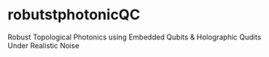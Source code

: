# robutstphotonicQC
Robust Topological Photonics using Embedded Qubits &amp; Holographic Qudits Under Realistic Noise
